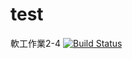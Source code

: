 # test
軟工作業2-4
[![Build Status](https://travis-ci.com/angel08012000/test.svg?branch=main)](https://travis-ci.com/angel08012000/test)
